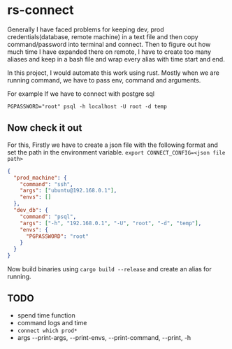 # rs-connect

Generally I have faced problems for keeping dev, prod credentials(database, remote machine) in a text file and then 
copy command/password into terminal and connect. Then to figure out how much time I have expanded there on remote, 
I have to create too many aliases and keep in a bash file and wrap every alias with time start and end.

In this project, I would automate this work using rust. Mostly when we are running command, we have to pass env, 
command and arguments. 

For example If we have to connect with postgre sql

```
PGPASSWORD="root" psql -h localhost -U root -d temp
``` 

## Now check it out

For this, Firstly we have to create a json file with the following format and set the path in the environment variable.
```export CONNECT_CONFIG=<json file path>```

```json
{
  "prod_machine": {
    "command": "ssh",
    "args": ["ubuntu@192.168.0.1"],
    "envs": []
  },
  "dev_db": {
    "command": "psql",
    "args": ["-h", "192.168.0.1", "-U", "root", "-d", "temp"],
    "envs": {
      "PGPASSWORD": "root"
    }
  }
}
```

Now build binaries using `cargo build --release` and create an alias for running.

## TODO
- spend time function
- command logs and time
- `connect which prod*`
- args --print-args, --print-envs, --print-command, --print, -h